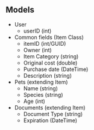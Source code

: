 ## Models
- User
    - userID (int)
- Common fields (Item Class)
    - itemID (int/GUID)
    - Owner (int)
    - Item Category (string)
    - Original cost (double)
    - Purchase date (DateTime)
    - Description (string)
- Pets (extending Item)
    - Name (string)
    - Species (string)
    - Age (int)
- Documents (extending Item)
    - Document Type (string)
    - Expiration (DateTime)